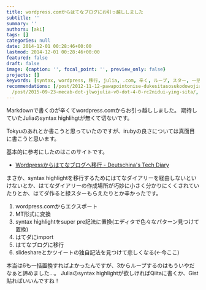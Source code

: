 ```yaml
---
title: wordpress.comからはてなブログにお引っ越ししました
subtitle: ''
summary: ''
authors: [aki]
tags: []
categories: null
date: 2014-12-01 00:28:46+00:00
lastmod: 2014-12-01 00:28:46+00:00
featured: false
draft: false
image: {caption: '', focal_point: '', preview_only: false}
projects: []
keywords: [syntax, wordpress, 移行, julia, .com, 辛く, ループ, スター, 一括, ツイート]
recommendations: [/post/2012-11-12-pawapointonise-dukesitasosukodowojian-dan-nitie-rufang-fa/,
  /post/2015-09-23-mecab-dot-jlwojulia-v0-dot-4-0-rc2nidui-ying-sita/, /post/2015-12-25-julia-tokyo-number-5wokai-cui-simasita-number-juliatokyo/]
---
```

Markdownで書くのが辛くてwordpress.comからお引っ越ししました。 期待していたJuliaのsyntax highlihgtが無くて切ないです。

Tokyuのあれとか書こうと思っていたのですが、irubyの良さについては真面目に書こうと思います。

基本的に参考にしたのはこのサイトです。

- [Wordpressからはてなブログへ移行 - Deutschina&#39;s Tech Diary](http://deutschina.hatenablog.com/entry/2013/07/06/180717)

まさか、syntax highlightを移行するためにはてなダイアリーを経由しないといけないとか、はてなダイアリーの作成場所が巧妙に小さく分かりにくくされていたりとか、はてダ作ると緑スターもらえたりとか辛かったです。

1. wordpress.comからエクスポート
2. MT形式に変換
3. syntax highlightをsuper pre記法に置換(エディタで色々なパターン見つけて置換)
4. はてダにimport
5. はてなブログに移行
6. slideshareとかツイートの独自記法を見つけて悲しくなる(←今ここ)

本当は6も一括置換すればよかったんですが、3からループするのはもういやだなぁと諦めました...。 Juliaのsyntax highlightが欲しければQiitaに書くか、Gist貼ればいいんですね！


